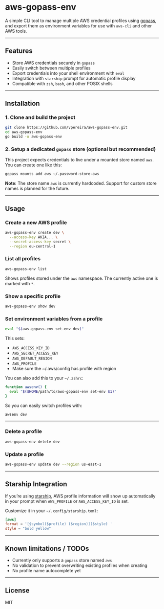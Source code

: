 # aws-gopass-env

A simple CLI tool to manage multiple AWS credential profiles using [gopass](https://www.gopass.pw/), and export them as environment variables for use with `aws-cli` and other AWS tools.

---

## Features

- Store AWS credentials securely in `gopass`
- Easily switch between multiple profiles
- Export credentials into your shell environment with `eval`
- Integration with `starship` prompt for automatic profile display
- Compatible with `zsh`, `bash`, and other POSIX shells

---

## Installation

### 1. Clone and build the project

```bash
git clone https://github.com/vpereira/aws-gopass-env.git
cd aws-gopass-env
go build -o aws-gopass-env
```

### 2. Setup a dedicated `gopass` store (optional but recommended)

This project expects credentials to live under a mounted store named `aws`. You can create one like this:

```bash
gopass mounts add aws ~/.password-store-aws
```

 **Note:** The store name `aws` is currently hardcoded. Support for custom store names is planned for the future.

---

## Usage

### Create a new AWS profile

```bash
aws-gopass-env create dev \
  --access-key AKIA... \
  --secret-access-key secret \
  --region eu-central-1
```

### List all profiles

```bash
aws-gopass-env list
```

Shows profiles stored under the `aws` namespace. The currently active one is marked with `*`.

### Show a specific profile

```bash
aws-gopass-env show dev
```

### Set environment variables from a profile

```bash
eval "$(aws-gopass-env set-env dev)"
```

This sets:

- `AWS_ACCESS_KEY_ID`
- `AWS_SECRET_ACCESS_KEY`
- `AWS_DEFAULT_REGION`
- `AWS_PROFILE`
-  Make sure the ~/.aws/config has profile with region

You can also add this to your `~/.zshrc`:

```bash
function awsenv() {
  eval "$($HOME/path/to/aws-gopass-env set-env $1)"
}
```

So you can easily switch profiles with:

```bash
awsenv dev
```

---

### Delete a profile

```bash
aws-gopass-env delete dev
```

### Update a profile

```bash
aws-gopass-env update dev --region us-east-1
```

---

## Starship Integration

If you’re using [starship](https://starship.rs/), AWS profile information will show up automatically in your prompt when `AWS_PROFILE` or `AWS_ACCESS_KEY_ID` is set.

Customize it in your `~/.config/starship.toml`:

```toml
[aws]
format = '[$symbol($profile) ($region)]($style) '
style = "bold yellow"
```

---

## Known limitations / TODOs

- Currently only supports a `gopass` store named `aws`
- No validation to prevent overwriting existing profiles when creating
- No profile name autocomplete yet

---

## License

MIT

